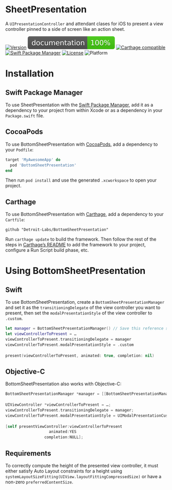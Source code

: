 # SheetPresentation

A `UIPresentationController` and attendant clases for iOS to present a view
controller pinned to a side of screen like an action sheet.

[![Version](https://img.shields.io/cocoapods/v/BottomSheetPresentation.svg?style=flat)](https://cocoapods.org/pods/BottomSheetPresentation)
[![Documentation](docs/badge.svg)](https://detroit-labs.github.io/BottomSheetPresentation/)
[![Carthage compatible](https://img.shields.io/badge/Carthage-compatible-4BC51D.svg?style=flat)](https://github.com/Carthage/Carthage)
[![Swift Package Manager](https://img.shields.io/badge/SPM-compatible-orange.svg)](https://swift.org/package-manager)
[![License](https://img.shields.io/cocoapods/l/BottomSheetPresentation.svg?style=flat)](https://github.com/detroit-labs/BottomSheetPresentation/blob/master/LICENSE)
![Platform](https://img.shields.io/cocoapods/p/BottomSheetPresentation.svg?style=flat)

# Installation

## Swift Package Manager

To use SheetPresentation with the
[Swift Package Manager](https://swift.org/package-manager/), add it as a
dependency to your project from within Xcode or as a dependency in your
`Package.swift` file. 

## CocoaPods

To use BottomSheetPresentation with [CocoaPods](https://cocoapods.org), add a
dependency to your `Podfile`:

```Ruby
target 'MyAwesomeApp' do
  pod 'BottomSheetPresentation'
end
```

Then run `pod install` and use the generated `.xcworkspace` to open your
project.

## Carthage

To use BottomSheetPresentation with
[Carthage](https://github.com/Carthage/Carthage), add a dependency to your
`Cartfile`:

```
github "Detroit-Labs/BottomSheetPresentation"
```

Run `carthage update` to build the framework. Then follow the rest of the steps
in [Carthage’s README](https://github.com/Carthage/Carthage#getting-started) to
add the framework to your project, configure a Run Script build phase, etc.

# Using BottomSheetPresentation

## Swift

To use BottomSheetPresentation, create a `BottomSheetPresentationManager` and
set it as the `transitioningDelegate` of the view controller you want to
present, then set the `modalPresentationStyle` of the view controller to
`.custom`.

```Swift
let manager = BottomSheetPresentationManager() // Save this reference somewhere
let viewControllerToPresent = …
viewControllerToPresent.transitioningDelegate = manager
viewControllerToPresent.modalPresentationStyle = .custom

present(viewControllerToPresent, animated: true, completion: nil)
```

## Objective-C

BottomSheetPresentation also works with Objective-C:

```Objective-C
BottomSheetPresentationManager *manager = [[BottomSheetPresentationManager alloc] init];

UIViewController *viewControllerToPresent = …;
viewControllerToPresent.transitioningDelegate = manager;
viewControllerToPresent.modalPresentationStyle = UIModalPresentationCustom;

[self presentViewController:viewControllerToPresent
                   animated:YES
                 completion:NULL];
```

## Requirements

To correctly compute the height of the presented view controller, it must either
satisfy Auto Layout constraints for a height using
`systemLayoutSizeFitting(UIView.layoutFittingCompressedSize)` or have a non-zero
`preferredContentSize`.
